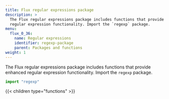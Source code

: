```yaml
---
title: Flux regular expressions package
description: >
  The Flux regular expressions package includes functions that provide enhanced
  regular expression functionality. Import the `regexp` package.
menu:
  flux_0_36:
    name: Regular expressions
    identifier: regexp-package
    parent: Packages and functions
weight: 1
---
```


The Flux regular expressions package includes functions that provide enhanced
regular expression functionality. Import the `regexp` package.

```js
import "regexp"
```

{{< children type="functions" >}}
